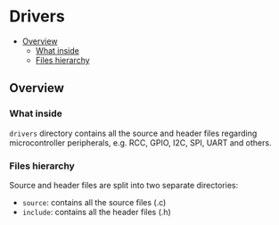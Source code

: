 # Drivers

- [Overview](#overview)
    - [What inside](#what-inside)
    - [Files hierarchy](#files-hierarchy)



## Overview

### What inside

`drivers` directory contains all the source and header files regarding
microcontroller peripherals, e.g. RCC, GPIO, I2C, SPI, UART and others.


### Files hierarchy

Source and header files are split into two separate directories:

* `source`: contains all the source files (.c)
* `include`: contains all the header files (.h)

